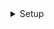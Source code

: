 <details>
<summary>Setup</summary>

```js
// npm install @react-navigation/native
// expo install react-native-screens react-native-safe-area-context
// npm install @react-navigation/material-bottom-tabs react-native-paper react-native-vector-icons
```

</details>
